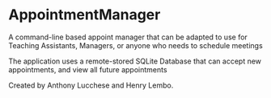 # AppointmentManager

A command-line based appoint manager that can be adapted to use for Teaching Assistants, Managers, or anyone who needs to schedule meetings

The application uses a remote-stored SQLite Database that can accept new appointments, and view all future appointments

Created by Anthony Lucchese and Henry Lembo.